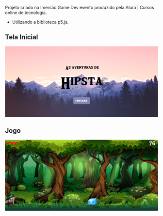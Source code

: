 Projeto criado na Imersão Game Dev evento produzido pela Alura | Cursos online de tecnologia.
- Utilizando a biblioteca p5.js.
<h2>Tela Inicial</h2>
<img src=".github/tela_inicial.png" />
<h2>Jogo</h2>
<img src=".github/jogo.png" />